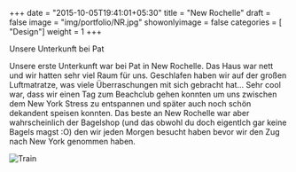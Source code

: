 +++
date = "2015-10-05T19:41:01+05:30"
title = "New Rochelle"
draft = false
image = "img/portfolio/NR.jpg"
showonlyimage = false
categories = [ "Design"]
weight = 1
+++

Unsere Unterkunft bei Pat

<!--more--> 

Unsere erste Unterkunft war bei Pat in New Rochelle. Das Haus war nett und wir hatten sehr viel Raum für uns. Geschlafen haben wir auf der großen Luftmatratze, was viele Überraschungen mit sich gebracht hat... 
Sehr cool war, dass wir einen Tag zum Beachclub gehen konnten um uns zwischen dem New York Stress zu entspannen und später auch noch schön dekandent speisen konnten. Das beste an New Rochelle war aber wahrscheinlich der Bagelshop (und das obwohl du doch eigentlch gar keine Bagels magst :O) den wir jeden Morgen besucht haben bevor wir den Zug nach New York genommen haben.

![Train](/img/Zug.jpg "Cuddel Time *_*") 